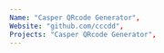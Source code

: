 ```yaml
--- 
Name: "Casper QRcode Generator", 
Website: "github.com/cccdd", 
Projects: "Casper QRcode Generator",
--- 
```

<!--lang:en--> 

<!--lang:es--] 

<!--lang:de--] 

<!--lang:fr--] 

<!--lang:pl--] 

<!--lang:uk--] 

[!--lang:*--> 